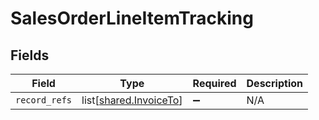 # SalesOrderLineItemTracking


## Fields

| Field                                                          | Type                                                           | Required                                                       | Description                                                    |
| -------------------------------------------------------------- | -------------------------------------------------------------- | -------------------------------------------------------------- | -------------------------------------------------------------- |
| `record_refs`                                                  | list[[shared.InvoiceTo](undefined/models/shared/invoiceto.md)] | :heavy_minus_sign:                                             | N/A                                                            |
